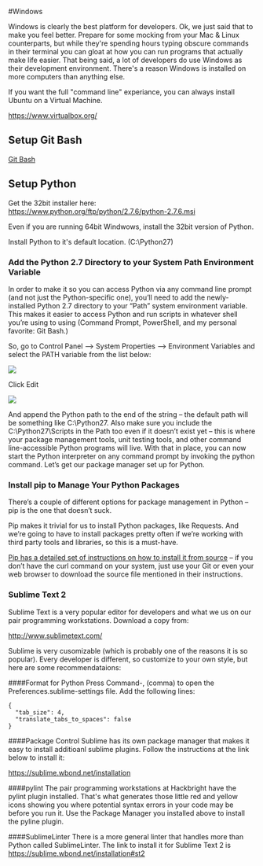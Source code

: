 #Windows

Windows is clearly the best platform for developers.  Ok, we just said that to make you feel better.  Prepare for some mocking from your Mac & Linux counterparts, but while they're spending hours typing obscure commands in their terminal you can gloat at how you can run programs that actually make life easier.  That being said, a lot of developers do use Windows as their development environment.  There's a reason Windows is installed on more computers than anything else.

If you want the full "command line" experiance, you can always install Ubuntu on a Virtual Machine.

https://www.virtualbox.org/

## Setup Git Bash

[Git Bash](http://git-scm.com/download/win)

## Setup Python

Get the 32bit installer here: https://www.python.org/ftp/python/2.7.6/python-2.7.6.msi

Even if you are running 64bit Windwows, install the 32bit version of Python.

Install Python to it's default location. (C:\Python27)

### Add the Python 2.7 Directory to your System Path Environment Variable

In order to make it so you can access Python via any command line prompt (and not just the Python-specific one), you’ll need to add the newly-installed Python 2.7 directory to your “Path” system environment variable. This makes it easier to access Python and run scripts in whatever shell you’re using to using (Command Prompt, PowerShell, and my personal favorite: Git Bash.)

So, go to Control Panel –> System Properties –> Environment Variables and select the PATH variable from the list below:

![](https://raw.githubusercontent.com/hackbrightacademy/computer-setup/master/images/image44.png)

Click Edit

![](https://raw.githubusercontent.com/hackbrightacademy/computer-setup/master/images/image45.png)

And append the Python path to the end of the string – the default path will be something like C:\Python27.
Also make sure you include the C:\Python27\Scripts in the Path too even if it doesn’t exist yet – this is where your package management tools, unit testing tools, and other command line-accessible Python programs will live.
With that in place, you can now start the Python interpreter on any command prompt by invoking the python command. Let’s get our package manager set up for Python.

### Install pip to Manage Your Python Packages
There’s a couple of different options for package management in Python – pip is the one that doesn’t suck.

Pip makes it trivial for us to install Python packages, like Requests. And we’re going to have to install packages pretty often if we’re working with third party tools and libraries, so this is a must-have.

[Pip has a detailed set of instructions on how to install it from source](https://pip.pypa.io/en/latest/installing.html) – if you don’t have the curl command on your system, just use your Git or even your web browser to download the source file mentioned in their instructions.

### Sublime Text 2
Sublime Text is a very popular editor for developers and what we us on our pair programming workstations.  Download a copy from:

http://www.sublimetext.com/

Sublime is very cusomizable (which is probably one of the reasons it is so popular).  Every developer is different, so customize to your own style, but here are some recommendataions:

####Format for Python
Press Command-, (comma) to open the Preferences.sublime-settings file.  Add the following lines:

````
{
  "tab_size": 4,
  "translate_tabs_to_spaces": false
}
````

####Package Control
Sublime has its own package manager that makes it easy to install additioanl sublime plugins.  Follow the instructions at the link below to install it:

https://sublime.wbond.net/installation

####pylint
The pair programming workstations at Hackbright have the pylint plugin installed.  That's what generates those little red and yellow icons showing you where potential syntax errors in your code may be before you run it.  Use the Package Manager you installed above to install the pyline plugin.

####SublimeLinter
There is a more general linter that handles more than Python called SublimeLinter. The link to install it for Sublime Text 2 is https://sublime.wbond.net/installation#st2
